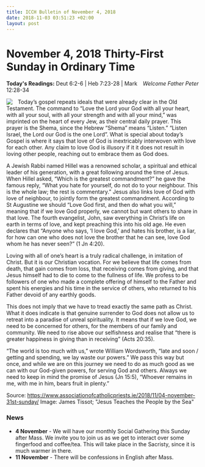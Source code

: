 ```yaml
---
title: ICCH Bulletin of November 4, 2018
date: 2018-11-03 03:51:23 +02:00
layout: post
---
```


# November 4, 2018 Thirty-First Sunday in Ordinary Time
<span style="float: right"><em>Welcome Father Peter</em></span>
**Today's Readings:** Deut 6:2-6 | Heb 7:23-28 | Mark 12:28-34


<img style="float: left; margin-right: 1em;" src="https://upload.wikimedia.org/wikipedia/commons/9/91/Brooklyn_Museum_-_Jesus_Teaches_the_People_by_the_Sea_%28J%C3%A9sus_enseigne_le_peuple_pr%C3%A8s_de_la_mer%29_-_James_Tissot_-_overall.jpg">

Today’s gospel repeats ideals that were already clear in the Old Testament. The command to “Love the Lord your God with all your heart, with all your soul, with all your strength and with all your mind,” was imprinted on the heart of every Jew, as their central daily prayer. This prayer is the Shema, since the Hebrew “Shema” means “Listen.” “Listen Israel, the Lord our God is the one Lord”. What is special about today’s Gospel is where it says that love of God is inextricably interwoven with love for each other. Any claim to love God is illusory if it it does not result in loving other people, reaching out to embrace them as God does.

A Jewish Rabbi named Hillel was a renowned scholar, a spiritual and ethical leader of his generation, with a great following around the time of Jesus. When Hillel asked, “Which is the greatest commandment?” he gave the famous reply, “What you hate for yourself, do not do to your neighbour. This is the whole law; the rest is commentary.” Jesus also links love of God with love of neighbour, to jointly form the greatest commandment. According to St Augustine we should “Love God first, and then do what you will,” meaning that if we love God properly, we cannot but want others to share in that love. The fourth evangelist, John, saw everything in Christ’s life on earth in terms of love, and kept preaching this into his old age. He even declares that “Anyone who says, ‘I love God,’ and hates his brother, is a liar, for how can one who does not love the brother that he can see, love God whom he has never seen?” (1 Jn 4:20).

Loving with all of one’s heart is a truly radical challenge, in imitation of Christ. But it is our Christian vocation. For we believe that life comes from death, that gain comes from loss, that receiving comes from giving, and that Jesus himself had to die to come to the fullness of life. We profess to be followers of one who made a complete offering of himself to the Father and spent his energies and his time in the service of others, who returned to his Father devoid of any earthly goods.

This does not imply that we have to tread exactly the same path as Christ. What it does indicate is that genuine surrender to God does not allow us to retreat into a paradise of unreal spirituality. It means that if we love God, we need to be concerned for others, for the members of our family and community. We need to rise above our selfishness and realise that “there is greater happiness in giving than in receiving” (Acts 20:35).

“The world is too much with us,” wrote William Wordsworth, “late and soon / getting and spending, we lay waste our powers.” We pass this way but once, and while we are on this journey we need to do as much good as we can with our God-given powers, for serving God and others. Always we need to keep in mind the promise of Jesus (Jn 15:5), “Whoever remains in me, with me in him, bears fruit in plenty.”

Source: https://www.associationofcatholicpriests.ie/2018/11/04-november-31st-sunday/
Image: James Tissot; "Jesus Teaches the People by the Sea"

### News 

* **4 November** - We will have our monthly Social Gathering this Sunday after Mass. We invite you to join us as we get to interact over some fingerfood and coffee/tea. This will take place in the Sacristy, since it is much warmer in there.
* **11 November** - There will be confessions in English after Mass.

